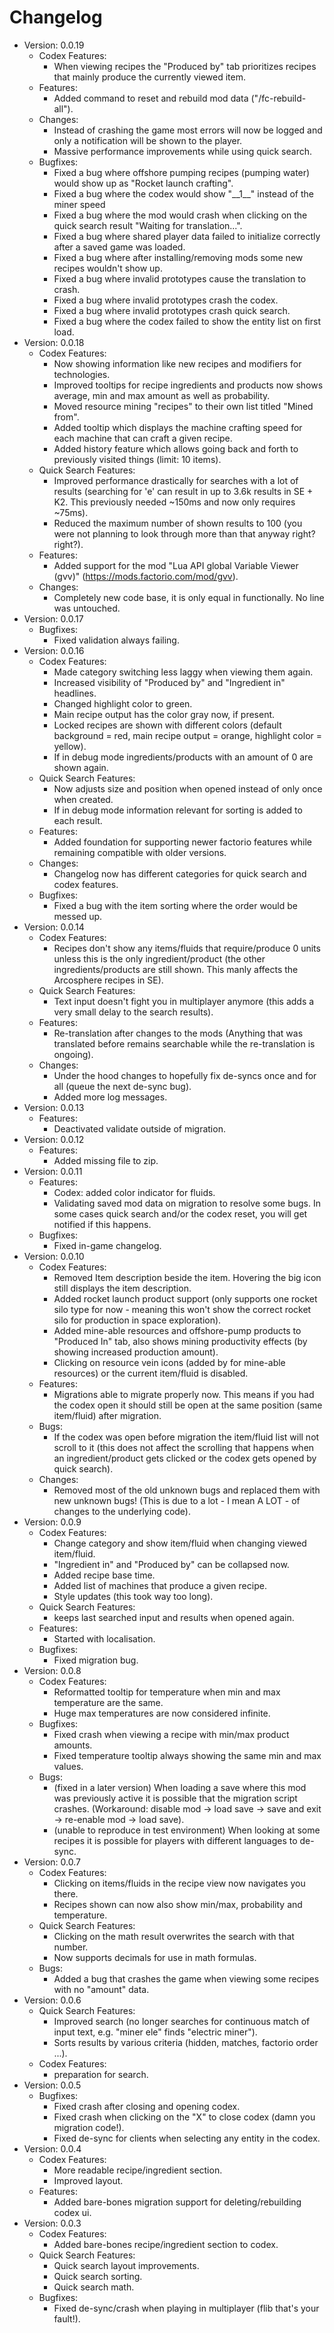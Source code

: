# Changelog
  - Version: 0.0.19
    - Codex Features:
        - When viewing recipes the "Produced by" tab prioritizes recipes that mainly produce the currently viewed item.
    - Features:
        - Added command to reset and rebuild mod data ("/fc-rebuild-all").
    - Changes:
        - Instead of crashing the game most errors will now be logged and only a notification will be shown to the player.
        - Massive performance improvements while using quick search.
    - Bugfixes:
        - Fixed a bug where offshore pumping recipes (pumping water) would show up as "Rocket launch crafting".
        - Fixed a bug where the codex would show "\_\_1\_\_" instead of the miner speed
        - Fixed a bug where the mod would crash when clicking on the quick search result "Waiting for translation...".
        - Fixed a bug where shared player data failed to initialize correctly after a saved game was loaded.
        - Fixed a bug where after installing/removing mods some new recipes wouldn't show up.
        - Fixed a bug where invalid prototypes cause the translation to crash.
        - Fixed a bug where invalid prototypes crash the codex.
        - Fixed a bug where invalid prototypes crash quick search.
        - Fixed a bug where the codex failed to show the entity list on first load.
  - Version: 0.0.18
    - Codex Features:
        - Now showing information like new recipes and modifiers for technologies.
        - Improved tooltips for recipe ingredients and products now shows average, min and max amount as well as probability.
        - Moved resource mining "recipes" to their own list titled "Mined from".
        - Added tooltip which displays the machine crafting speed for each machine that can craft a given recipe.
        - Added history feature which allows going back and forth to previously visited things (limit: 10 items).
    - Quick Search Features:
        - Improved performance drastically for searches with a lot of results (searching for 'e' can result in up to 3.6k results in SE + K2. This previously needed ~150ms and now only requires ~75ms).
        - Reduced the maximum number of shown results to 100 (you were not planning to look through more than that anyway right? right?).
    - Features:
        - Added support for the mod "Lua API global Variable Viewer (gvv)" (https://mods.factorio.com/mod/gvv).
    - Changes:
        - Completely new code base, it is only equal in functionally. No line was untouched.
  - Version: 0.0.17
    - Bugfixes:
        - Fixed validation always failing.
  - Version: 0.0.16
    - Codex Features:
        - Made category switching less laggy when viewing them again.
        - Increased visibility of "Produced by" and "Ingredient in" headlines.
        - Changed highlight color to green.
        - Main recipe output has the color gray now, if present.
        - Locked recipes are shown with different colors (default background = red, main recipe output = orange, highlight color = yellow).
        - If in debug mode ingredients/products with an amount of 0 are shown again.
    - Quick Search Features:
        - Now adjusts size and position when opened instead of only once when created.
        - If in debug mode information relevant for sorting is added to each result.
    - Features:
        - Added foundation for supporting newer factorio features while remaining compatible with older versions.
    - Changes:
        - Changelog now has different categories for quick search and codex features.
    - Bugfixes:
        - Fixed a bug with the item sorting where the order would be messed up.
  - Version: 0.0.14
    - Codex Features:
        - Recipes don't show any items/fluids that require/produce 0 units unless this is the only ingredient/product (the other ingredients/products are still shown. This manly affects the Arcosphere recipes in SE).
    - Quick Search Features:
        - Text input doesn't fight you in multiplayer anymore (this adds a very small delay to the search results).
    - Features:
        - Re-translation after changes to the mods (Anything that was translated before remains searchable while the re-translation is ongoing).
    - Changes:
        - Under the hood changes to hopefully fix de-syncs once and for all (queue the next de-sync bug).
        - Added more log messages.
  - Version: 0.0.13
    - Features:
        - Deactivated validate outside of migration.
  - Version: 0.0.12
    - Features:
        - Added missing file to zip.
  - Version: 0.0.11
    - Features:
        - Codex: added color indicator for fluids.
        - Validating saved mod data on migration to resolve some bugs. In some cases quick search and/or the codex reset, you will get notified if this happens.
    - Bugfixes:
        - Fixed in-game changelog.
  - Version: 0.0.10
    - Codex Features:
        - Removed Item description beside the item. Hovering the big icon still displays the item description.
        - Added rocket launch product support (only supports one rocket silo type for now - meaning this won't show the correct rocket silo for production in space exploration).
        - Added mine-able resources and offshore-pump products to "Produced In" tab, also shows mining productivity effects (by showing increased production amount).
        - Clicking on resource vein icons (added by for mine-able resources) or the current item/fluid is disabled.
    - Features:
        - Migrations able to migrate properly now. This means if you had the codex open it should still be open at the same position (same item/fluid) after migration.
    - Bugs:
        - If the codex was open before migration the item/fluid list will not scroll to it (this does not affect the scrolling that happens when an ingredient/product gets clicked or the codex gets opened by quick search).
    - Changes:
        - Removed most of the old unknown bugs and replaced them with new unknown bugs! (This is due to a lot - I mean A LOT - of changes to the underlying code).
  - Version: 0.0.9
    - Codex Features:
        - Change category and show item/fluid when changing viewed item/fluid.
        - "Ingredient in" and "Produced by" can be collapsed now.
        - Added recipe base time.
        - Added list of machines that produce a given recipe.
        - Style updates (this took way too long).
    - Quick Search Features:
        - keeps last searched input and results when opened again.
    - Features:
        - Started with localisation.
    - Bugfixes:
        - Fixed migration bug.
  - Version: 0.0.8
    - Codex Features:
        - Reformatted tooltip for temperature when min and max temperature are the same.
        - Huge max temperatures are now considered infinite.
    - Bugfixes:
        - Fixed crash when viewing a recipe with min/max product amounts.
        - Fixed temperature tooltip always showing the same min and max values.
    - Bugs:
        - (fixed in a later version) When loading a save where this mod was previously active it is possible that the migration script crashes. (Workaround: disable mod -> load save -> save and exit -> re-enable mod -> load save).
        - (unable to reproduce in test environment) When looking at some recipes it is possible for players with different languages to de-sync.
  - Version: 0.0.7
    - Codex Features:
        - Clicking on items/fluids in the recipe view now navigates you there.
        - Recipes shown can now also show min/max, probability and temperature.
    - Quick Search Features:
        - Clicking on the math result overwrites the search with that number.
        - Now supports decimals for use in math formulas.
    - Bugs:
        - Added a bug that crashes the game when viewing some recipes with no "amount" data.
  - Version: 0.0.6
    - Quick Search Features:
        - Improved search (no longer searches for continuous match of input text, e.g. "miner ele" finds "electric miner").
        - Sorts results by various criteria (hidden, matches, factorio order ...).
    - Codex Features:
        - preparation for search.
  - Version: 0.0.5
    - Bugfixes:
        - Fixed crash after closing and opening codex.
        - Fixed crash when clicking on the "X" to close codex (damn you migration code!).
        - Fixed de-sync for clients when selecting any entity in the codex.
  - Version: 0.0.4
    - Codex Features:
        - More readable recipe/ingredient section.
        - Improved layout.
    - Features:
        - Added bare-bones migration support for deleting/rebuilding codex ui.
  - Version: 0.0.3
    - Codex Features:
        - Added bare-bones recipe/ingredient section to codex.
    - Quick Search Features:
        - Quick search layout improvements.
        - Quick search sorting.
        - Quick search math.
    - Bugfixes:
        - Fixed de-sync/crash when playing in multiplayer (flib that's your fault!).
